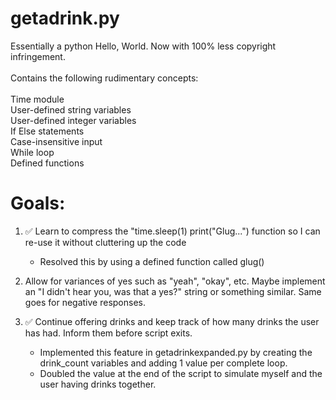 # getadrink.py
Essentially a python Hello, World. Now with 100% less copyright infringement.
\
\
Contains the following rudimentary concepts:
\
\
Time module
\
User-defined string variables
\
User-defined integer variables
\
If Else statements
\
Case-insensitive input
\
While loop
\
Defined functions
# Goals:
1. ✅️ Learn to compress the "time.sleep(1) print("Glug...") function so I can re-use it without cluttering up the code
   - Resolved this by using a defined function called glug()

2. Allow for variances of yes such as "yeah", "okay", etc. Maybe implement an "I didn't hear you, was that a yes?" string or something similar. Same goes for negative responses.

3. ✅️ Continue offering drinks and keep track of how many drinks the user has had. Inform them before script exits.
   - Implemented this feature in getadrinkexpanded.py by creating the drink_count variables and adding 1 value per complete loop.
   - Doubled the value at the end of the script to simulate myself and the user having drinks together.  
